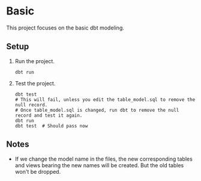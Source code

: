 # Basic

This project focuses on the basic dbt modeling.

## Setup

1. Run the project.

   ```shell
   dbt run
   ```

1. Test the project.

   ```shell
   dbt test
   # This will fail, unless you edit the table_model.sql to remove the null record.
   # Once table_model.sql is changed, run dbt to remove the null record and test it again.
   dbt run
   dbt test  # Should pass now
   ```

## Notes

* If we change the model name in the files, the new corresponding tables and views bearing the new names will be created. But the old tables won't be dropped. 
